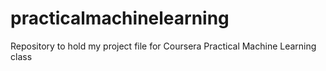 # practicalmachinelearning
Repository to hold my project file for Coursera Practical Machine Learning class
